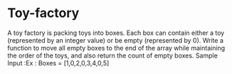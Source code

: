# Toy-factory

A toy factory is packing toys into boxes. Each box can contain either a toy (represented by an integer value) or be empty (represented by 0). Write a function to move all empty boxes to the end of the array while maintaining the order of the toys, and also return the count of empty boxes. Sample Input :Ex : Boxes = [1,0,2,0,3,4,0,5]
